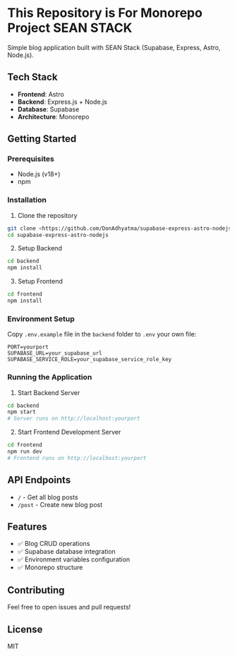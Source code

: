 # This Repository is For Monorepo Project SEAN STACK

Simple blog application built with SEAN Stack (Supabase, Express, Astro, Node.js).

## Tech Stack

- **Frontend**: Astro
- **Backend**: Express.js + Node.js
- **Database**: Supabase
- **Architecture**: Monorepo

## Getting Started

### Prerequisites

- Node.js (v18+)
- npm

### Installation

1. Clone the repository

```bash
git clone <https://github.com/DonAdhyatma/supabase-express-astro-nodejs>
cd supabase-express-astro-nodejs
```

2. Setup Backend

```bash
cd backend
npm install
```

3. Setup Frontend

```bash
cd frontend
npm install
```

### Environment Setup

Copy `.env.example` file in the `backend` folder to `.env` your own file:

```env
PORT=yourport
SUPABASE_URL=your_supabase_url
SUPABASE_SERVICE_ROLE=your_supabase_service_role_key
```

### Running the Application

1. Start Backend Server

```bash
cd backend
npm start
# Server runs on http://localhost:yourport
```

2. Start Frontend Development Server

```bash
cd frontend
npm run dev
# Frontend runs on http://localhost:yourport
```

## API Endpoints

- `/` - Get all blog posts
- `/post` - Create new blog post

## Features

- ✅ Blog CRUD operations
- ✅ Supabase database integration
- ✅ Environment variables configuration
- ✅ Monorepo structure

## Contributing

Feel free to open issues and pull requests!

## License

MIT
